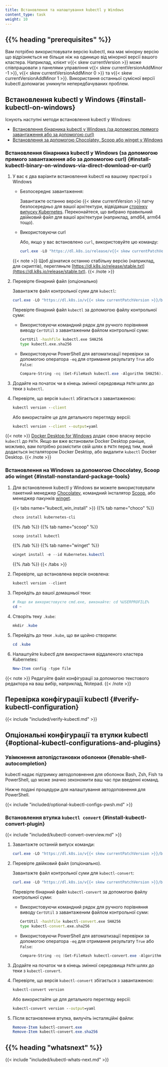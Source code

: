 ```yaml
---
title: Встановлення та налаштування kubectl у Windows
content_type: task
weight: 10
---
```


## {{% heading "prerequisites" %}}

Вам потрібно використовувати версію kubectl, яка має мінорну версію що відрізняється не більше ніж на одиницю від мінорної версії вашого кластера. Наприклад, клієнт v{{< skew currentVersion >}} може співпрацювати з панелями управління v{{< skew currentVersionAddMinor -1 >}}, v{{< skew currentVersionAddMinor 0 >}} та v{{< skew currentVersionAddMinor 1 >}}. Використання останньої сумісної версії kubectl допомагає уникнути непередбачуваних проблем.

## Встановлення kubectl у Windows {#install-kubectl-on-windows}

Існують наступні методи встановлення kubectl у Windows:

- [Встановлення бінарника kubectl у Windows (за допомогою прямого завантаження або за допомогою curl)](#install-kubectl-binary-on-windows-via-direct-download-or-curl)
- [Встановлення за допомогою Chocolatey, Scoop або winget у Windows](#install-nonstandard-package-tools)

### Встановлення бінарника kubectl у Windows (за допомогою прямого завантаження або за допомогою curl) {#install-kubectl-binary-on-windows-via-direct-download-or-curl}

1. У вас є два варіанти встановлення kubectl на вашому пристрої з Windows

   - Безпосереднє завантаження:

     Завантажте останню версію {{< skew currentVersion >}} патчу безпосередньо для вашої архітектури, відвідавши [сторінку випуску Kubernetes](https://kubernetes.io/releases/download/#binaries). Переконайтеся, що вибрано правильний двійковий файл для вашої архітектури (наприклад, amd64, arm64 тощо).

   - Використовуючи curl

     Або, якщо у вас встановлено `curl`, використовуйте цю команду:

     ```powershell
     curl.exe -LO "https://dl.k8s.io/release/v{{< skew currentPatchVersion >}}/bin/windows/amd64/kubectl.exe"
     ```

   {{< note >}}
   Щоб дізнатися останню стабільну версію (наприклад, для скриптів), перегляньте [https://dl.k8s.io/release/stable.txt](https://dl.k8s.io/release/stable.txt).
   {{< /note >}}

2. Перевірте бінарний файл (опціонально)

   Завантажте файл контрольної суми для `kubectl`:

   ```powershell
   curl.exe -LO "https://dl.k8s.io/v{{< skew currentPatchVersion >}}/bin/windows/amd64/kubectl.exe.sha256"
   ```

   Перевірте бінарний файл `kubectl` за допомогою файлу контрольної суми:

   - Використовуючи командний рядок для ручного порівняння виводу `CertUtil` з завантаженим файлом контрольної суми:

     ```cmd
     CertUtil -hashfile kubectl.exe SHA256
     type kubectl.exe.sha256
     ```

   - Використовуючи PowerShell для автоматизації перевірки за допомогою оператора `-eq` для отримання результату `True` або `False`:

     ```powershell
     Compare-String -eq (Get-FileHash kubectl.exe -Algorithm SHA256).Hash (Get-Content kubectl.exe.sha256)
     ```

3. Додайте на початок чи в кінець змінної середовища `PATH` шлях до теки з `kubectl`.

4. Перевірте, що версія `kubectl` збігається з завантаженою:

   ```cmd
   kubectl version --client
   ```

   Або використайте це для детального перегляду версії:

   ```cmd
   kubectl version --client --output=yaml
   ```

{{< note >}}
[Docker Desktop for Windows](https://docs.docker.com/docker-for-windows/#kubernetes) додає свою власну версію `kubectl` до `PATH`. Якщо ви вже встановили Docker Desktop раніше, можливо, вам потрібно розмістити свій шлях в `PATH` перед тим, який додається інсталятором Docker Desktop, або видалити `kubectl` Docker Desktop.
{{< /note >}}

### Встановлення на Windows за допомогою Chocolatey, Scoop або winget {#install-nonstandard-package-tools}

1. Для встановлення kubectl у Windows ви можете використовувати пакетний менеджер [Chocolatey](https://chocolatey.org), командний інсталятор [Scoop](https://scoop.sh), або менеджер пакунків [winget](https://learn.microsoft.com/en-us/windows/package-manager/winget/).

   {{< tabs name="kubectl_win_install" >}}
   {{% tab name="choco" %}}

   ```powershell
   choco install kubernetes-cli
   ```

   {{% /tab %}}
   {{% tab name="scoop" %}}

   ```powershell
   scoop install kubectl
   ```

   {{% /tab %}}
   {{% tab name="winget" %}}

   ```powershell
   winget install -e --id Kubernetes.kubectl
   ```

   {{% /tab %}}
   {{< /tabs >}}

1. Перевірте, що встановлена версія оновлена:

   ```powershell
   kubectl version --client
   ```

1. Перейдіть до вашої домашньої теки:

   ```powershell
   # Якщо ви використовуєте cmd.exe, виконайте: cd %USERPROFILE%
   cd ~
   ```

1. Створіть теку `.kube`:

   ```powershell
   mkdir .kube
   ```

1. Перейдіть до теки `.kube`, що ви щойно створили:

   ```powershell
   cd .kube
   ```

1. Налаштуйте kubectl для використання віддаленого кластера Kubernetes:

   ```powershell
   New-Item config -type file
   ```

{{< note >}}
Редагуйте файл конфігурації за допомогою текстового редактора на ваш вибір, наприклад, Notepad.
{{< /note >}}

## Перевірка конфігурації kubectl {#verify-kubectl-configuration}

{{< include "included/verify-kubectl.md" >}}

## Опціональні конфігурації та втулки kubectl {#optional-kubectl-configurations-and-plugins}

### Увімкнення автопідстановки оболонки {#enable-shell-autocompletion}

kubectl надає підтримку автодоповнення для оболонок Bash, Zsh, Fish та PowerShell, що може значно зекономити ваш час при введенні команд.

Нижче подані процедури для налаштування автодоповнення для PowerShell.

{{< include "included/optional-kubectl-configs-pwsh.md" >}}

### Встановлення втулка `kubectl convert` {#install-kubectl-convert-plugin}

{{< include "included/kubectl-convert-overview.md" >}}

1. Завантажте останній випуск команди:

   ```powershell
   curl.exe -LO "https://dl.k8s.io/v{{< skew currentPatchVersion >}}/bin/windows/amd64/kubectl-convert.exe"
   ```

2. Перевірте двійковий файл (опціонально).

   Завантажте файл контрольної суми для `kubectl-convert`:

   ```powershell
   curl.exe -LO "https://dl.k8s.io/v{{< skew currentPatchVersion >}}/bin/windows/amd64/kubectl-convert.exe.sha256"
   ```

   Перевірте бінарний файл `kubectl-convert` за допомогою файлу контрольної суми:

   - Використовуючи командний рядок для ручного порівняння виводу `CertUtil` з завантаженим файлом контрольної суми:

     ```cmd
     CertUtil -hashfile kubectl-convert.exe SHA256
     type kubectl-convert.exe.sha256
     ```

   - Використовуючи PowerShell для автоматизації перевірки за допомогою оператора `-eq` для отримання результату `True` або `False`:

     ```powershell
     Compare-String -eq (Get-FileHash kubectl-convert.exe -Algorithm SHA256).Hash (Get-Content kubectl-convert.exe.sha256)
     ```

3. Додайте на початок чи в кінець змінної середовища `PATH` шлях до теки з `kubectl-convert`.

4. Перевірте, що версія `kubectl-convert` збігається з завантаженою:

   ```cmd
   kubectl-convert version
   ```

   Або використайте це для детального перегляду версії:

   ```cmd
   kubectl-convert version --output=yaml
   ```

5. Після встановлення втулка, вилучіть інсталяційні файли:

   ```powershell
   Remove-Item kubectl-convert.exe
   Remove-Item kubectl-convert.exe.sha256
   ```

## {{% heading "whatsnext" %}}

{{< include "included/kubectl-whats-next.md" >}}
